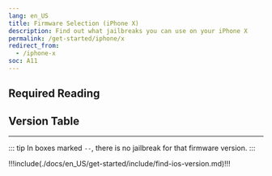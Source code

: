```yaml
---
lang: en_US
title: Firmware Selection (iPhone X)
description: Find out what jailbreaks you can use on your iPhone X
permalink: /get-started/iphone/x
redirect_from:
  - /iphone-x
soc: A11
---
```


## Required Reading

<readingTable minVer="11.0.1" maxVer="11.4.1"/>

## Version Table

<versionTable soc="A11" minVer="11.0.1"/>

---

::: tip
In boxes marked `--`, there is no jailbreak for that firmware version.
:::

!!!include(./docs/en_US/get-started/include/find-ios-version.md)!!!
